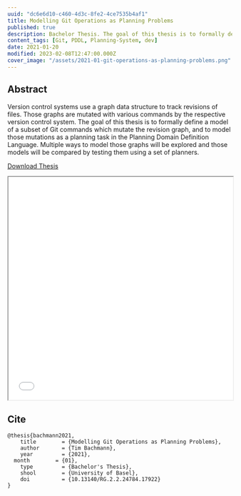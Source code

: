 ```yaml
---
uuid: "dc6e6d10-c460-4d3c-8fe2-4ce7535b4af1"
title: Modelling Git Operations as Planning Problems
published: true
description: Bachelor Thesis. The goal of this thesis is to formally define a model of a subset of Git commands which mutate the revision graph, and to model those mutations as a planning task in the Planning Domain Definition Language. Multiple ways to model those graphs will be explored and those models will be compared by testing them using a set of planners.
content_tags: [Git, PDDL, Planning-System, dev]
date: 2021-01-20
modified: 2023-02-08T12:47:00.000Z
cover_image: "/assets/2021-01-git-operations-as-planning-problems.png"
---
```


## Abstract

Version control systems use a graph data structure to track revisions of files. Those graphs are mutated with various commands by the respective version control system. The goal of this thesis is to formally define a model of a subset of Git commands which mutate the revision graph, and to model those mutations as a planning task in the Planning Domain Definition Language. Multiple ways to model those graphs will be explored and those models will be compared by testing them using a set of planners.

[Download Thesis](/assets/2021-01-20-Thesis.pdf)

<iframe src="/assets/2021-01-20-Thesis.pdf" width="100%" height="500px">
</iframe>

## Cite

```
@thesis{bachmann2021,
	title        = {Modelling Git Operations as Planning Problems},
	author       = {Tim Bachmann},
	year         = {2021},
  month        = {01},
	type         = {Bachelor's Thesis},
	shool        = {University of Basel},
	doi          = {10.13140/RG.2.2.24784.17922}
}
```
